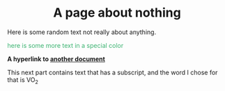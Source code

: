   <h1 align="center">A page about nothing</h1>
 
  Here is some random text not really about anything. 
  <p style="color:MediumSeaGreen;">here is some more text in a special color</p>
  

 

**A hyperlink to [another document](readme.md)**  

This next part contains text that has a subscript, and the word I chose for that is
  VO<sub>2</sub>

